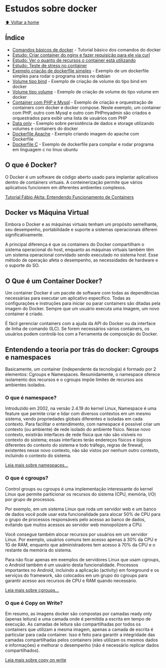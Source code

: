 # Estudos sobre docker

[:arrow_up: Voltar a home](https://github.com/Dirack/Estudos/tree/master#ferramentas-gerais)

## Índice

- [Comandos básicos de docker](https://github.com/Dirack/Estudos/blob/master/docker/tutorial.md#tutorial-b%C3%A1sico-dos-comandos-do-docker) -  Tutorial básico dos comandos do docker
- [Estudo: Criar container do nginx e fazer requisição para ele via curl](https://github.com/Dirack/Estudos/blob/master/docker/tutorial.md#estudo-criar-container-do-nginx-e-fazer-requisi%C3%A7%C3%A3o-para-ele-via-curl)
- [Estudo: Ver o quanto de recursos o container está utilizando](https://github.com/Dirack/Estudos/blob/master/docker/tutorial.md#estudo-ver-o-quanto-de-recursos-o-container-est%C3%A1-utilizando)
- [Estudo: Teste de stress no container](https://github.com/Dirack/Estudos/blob/master/docker/tutorial.md#estudo-teste-de-stress-no-container)
- [Exemplo criação de dockerfile simples](https://github.com/Dirack/Estudos/tree/master/docker/dockerfile_simples#exemplo-cria%C3%A7%C3%A3o-de-dockerfile-simples) - Exemplo de um dockerfile simples para rodar o programa stress no debian
- [Volume tipo bind](https://github.com/Dirack/Estudos/tree/master/docker/volume_bind#exemplo-de-cria%C3%A7%C3%A3o-de-volume-do-tipo-bind-em-docker) - Exemplo de criação de volume do tipo bind em docker
- [Volume tipo volume](https://github.com/Dirack/Estudos/tree/master/docker/volume_volume#exemplo-de-cria%C3%A7%C3%A3o-de-volume-do-tipo-volume-em-docker) - Exemplo de criação de volume do tipo volume em docker
- [Container com PHP e Mysql](https://github.com/Dirack/Estudos/tree/master/docker/php_mysql#exemplo-de-cria%C3%A7%C3%A3o-e-orquestra%C3%A7%C3%A3o-de-container-com-docker-e-docker-compose---php-e-mysql) - Exemplo de criação e orquestração de containers com docker e docker compose. Neste exemplo, um container com PHP, outro com Mysql e outro com PHPmyadmin são criados e orquestrados para exibir uma lista de usuários com PHP
- [Data only](https://github.com/Dirack/Estudos/tree/master/docker/data_only#exemplo-utiliza%C3%A7%C3%A3o-de-volumes-data-only-docker) - Exemplo sobre persistência de dados e storage utilizando volumes e containers do docker
- [Dockerfile Apache](https://github.com/Dirack/Estudos/tree/master/docker/dockerfile_apache#exemplo-de-constru%C3%A7%C3%A3o-de-imagem-do-apache-com-dockerfile) - Exemplo criando imagem do apache com Dockerfile
- [Dockerfile C](https://github.com/Dirack/Estudos/tree/master/docker/dockerfile_script#exemplo-de-dockerfile-para-compilar-e-rodar-programa-em-c-no-linux-ubuntu) - Exemplo de dockerfile para compilar e rodar programa em linguagem c no linux ubuntu

## O que é Docker?

O Docker é um software de código aberto usado para implantar aplicativos dentro de containers virtuais.
A conteinerização permite que vários aplicativos funcionem em diferentes ambientes complexos.

[Tutorial Fábio Akita: Entendendo Funcionamento de Containers](https://www.youtube.com/watch?v=85k8se4Zo70)

## Docker vs Máquina Virtual

Embora o Docker e as máquinas virtuais tenham um propósito semelhante, seu desempenho, portabilidade e suporte a sistemas operacionais diferem significativamente.

A principal diferença é que os containers do Docker compartilham o sistema operacional do host,
enquanto as máquinas virtuais também têm um sistema operacional convidado sendo executado no sistema host.
Esse método de operação afeta o desempenho, as necessidades de hardware e o suporte do SO.

## O Que é um Container Docker?

Um container Docker é um pacote de software com todas as dependências necessárias para executar um aplicativo específico.
Todas as configurações e instruções para iniciar ou parar containers são ditadas pela imagem do Docker. Sempre que um usuário executa uma imagem, um novo container é criado.

É fácil gerenciar containers com a ajuda da API do Docker ou da interface de linha de comando (ILC).
Se forem necessários vários containers, os usuários podem controlá-los com a Ferramenta de composição do Docker.

## Entendendo a teoria por trás do docker: Cgroups e namespaces

Basicamente, um container (independente da tecnologia) é formado por 2 elementos: Cgroups e Namespaces.
Resumidamente, o namespace oferece isolamento dos recursos e o cgroups impõe limites de recursos aos ambientes isolados.

### O que é namespace?

Introduzido em 2002, na versão 2.4.19 do kernel Linux, Namespace é uma feature que permite criar e lidar com diversos contextos em um mesmo sistema,
vendo propriedades globais diferentes e isoladas em cada contexto. Para facilitar o entendimento, com namespace é possível criar um contexto (ou ambiente)
de rede isolado do ambiente físico. Nesse novo contexto, existirão interfaces de rede física que não são visíveis no contexto do sistema; essas interfaces terão endereços
físicos e lógicos diferentes do contexto do sistema e todo tráfego, regras de firewall, existentes nesse novo contexto,
não são vistos por nenhum outro contexto, incluindo o contexto do sistema.

[Leia mais sobre namespaces...](https://medium.com/@lets00/namespace-14c4e64d0559)

### O que é cgroups?

Control groups ou cgroups é uma implementação interessante do kernel Linux que permite particionar os recursos do sistema (CPU, memória, I/O) por grupo de processos.

Por exemplo, em um sistema Linux que roda um servidor web e um banco de dados você pode usar esta
funcionalidade para alocar 50% de CPU para o grupo de processos responsáveis pelo acesso ao banco de dados, evitando que muitos acessos ao servidor web monopolizem a CPU.

Você consegue também alocar recursos por usuários em um servidor Linux.
Por exemplo, usuários comuns tem acesso apenas à 30% da CPU e 1G de RAM, enquanto que administradores tem acesso à 70% da CPU e o restante da memória do sistema.

Para não ficar apenas em exemplos de servidores Linux que usam cgroups, o Android também é um usuário desta funcionalidade.
Processos importantes no Android, incluindo a aplicação (activity) em foreground e os serviços do framework, são colocados em
um grupo do cgroups para garantir acesso aos recursos de CPU e RAM quando necessário.

[Leia mais sobre cgroups...](https://sergioprado.org/gerenciando-acesso-recursos-linux-com-control-groups/)

### O que é Copy on Write?

Em resumo, as imagens docker são compostas por camadas ready only (apenas leitura) e uma camada onde é permitida a escrita em tempo de execução.
As camadas de leitura são compartilhadas por todos os containers que utilizam a mesma imagem, apenas a camada de escrita é particular para cada container.
Isso é feito para garantir a integridade das camadas compartilhadas pelos containers (eles utilizam os mesmos dados e informações) e melhorar o desempenho
(não é necessário replicar dados compartilhados).

[Leia mais sobre copy on write](https://matheuslao.dev/posts/docker-images-ro-rw-layers-cow-dive/)
